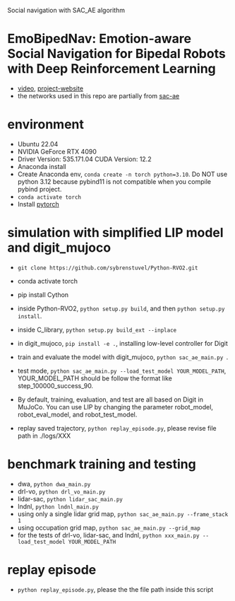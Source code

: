 Social navigation with SAC_AE algorithm
#  EmoBipedNav: Emotion-aware Social Navigation for Bipedal Robots with Deep Reinforcement Learning
- [video](https://youtu.be/fNNL56sTSjY?si=sLgWn5P6o4MndMzl), [project-website](https://gatech-lidar.github.io/emobipednav.github.io/)
- the networks used in this repo are partially from [sac-ae](https://github.com/denisyarats/pytorch_sac_ae) 

# environment
- Ubuntu 22.04
- NVIDIA GeForce RTX 4090
- Driver Version: 535.171.04   CUDA Version: 12.2
- Anaconda install
- Create Anaconda env, ```conda create -n torch python=3.10```. Do NOT use python 3.12 because pybind11 is not compatible when you compile pybind project.
- ```conda activate torch```
- Install [pytorch](https://pytorch.org/get-started/locally/)


# simulation with simplified LIP model and digit_mujoco
- ```git clone https://github.com/sybrenstuvel/Python-RVO2.git```
- conda activate torch
- pip install Cython
- inside Python-RVO2, ```python setup.py build```, and then ```python setup.py install```.

- inside C_library, ```python setup.py build_ext --inplace```
- in digit_mujoco, ```pip install -e .```, installing low-level controller for Digit
- train and evaluate the model with digit_mujoco, ```python sac_ae_main.py ```.
- test mode, ```python sac_ae_main.py --load_test_model YOUR_MODEL_PATH```, YOUR_MODEL_PATH should be follow the format like step_100000_success_90.
- By default, training, evaluation, and test are all based on Digit in MuJoCo. You can use LIP by changing the parameter robot_model, robot_eval_model, and robot_test_model.

- replay saved trajectory, ```python replay_episode.py```, please revise file path in ./logs/XXX

# benchmark training and testing
- dwa, ```python dwa_main.py```
- drl-vo, ```python drl_vo_main.py```
- lidar-sac, ```python lidar_sac_main.py```
- lndnl, ```python lndnl_main.py```
- using only a single lidar grid map, ```python sac_ae_main.py --frame_stack 1```
- using occupation grid map, ```python sac_ae_main.py --grid_map```
- for the tests of drl-vo, lidar-sac, and lndnl, ```python xxx_main.py --load_test_model YOUR_MODEL_PATH```

# replay episode
- ```python replay_episode.py```, please the the file path inside this script


